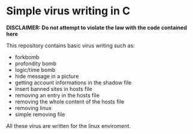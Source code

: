 # Simple virus writing in C

**DISCLAIMER: Do not attempt to violate the law with the code contained here**

This repository contains basic virus writing such as:
- forkbomb
- profondity bomb
- logic/time bomb
- hide message in a picture
- getting account informations in the shadow file
- insert banned sites in hosts file
- removing an entry in the hosts file
- removing the whole content of the hosts file
- removing linux
- simple removing file

All these virus are written for the linux enviroment.


